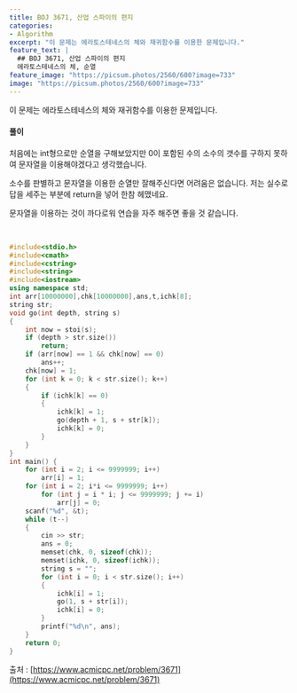 ```yaml
---
title: BOJ 3671, 산업 스파이의 편지
categories:
- Algorithm
excerpt: "이 문제는 에라토스테네스의 체와 재귀함수를 이용한 문제입니다."
feature_text: |
  ## BOJ 3671, 산업 스파이의 편지
  에라토스테네스의 체, 순열
feature_image: "https://picsum.photos/2560/600?image=733"
image: "https://picsum.photos/2560/600?image=733"
---
```


이 문제는 에라토스테네스의 체와 재귀함수를 이용한 문제입니다.

<h4>풀이</h4> 
처음에는 int형으로만 순열을 구해보았지만 0이 포함된 수의 소수의 갯수를 구하지 못하여 문자열을 이용해야겠다고 생각했습니다.

소수를 판별하고 문자열을 이용한 순열만 잘해주신다면 어려움은 없습니다. 저는 실수로 답을 세주는 부분에 return을 넣어 한참 헤맸네요.

문자열을 이용하는 것이 까다로워 연습을 자주 해주면 좋을 것 같습니다.

​
```c++
#include<stdio.h>
#include<cmath>
#include<cstring>
#include<string>
#include<iostream>
using namespace std;
int arr[10000000],chk[10000000],ans,t,ichk[8];
string str;
void go(int depth, string s)
{
	int now = stoi(s);
	if (depth > str.size())
		return;
	if (arr[now] == 1 && chk[now] == 0)
		ans++;
	chk[now] = 1;
	for (int k = 0; k < str.size(); k++)
	{
		if (ichk[k] == 0)
		{
			ichk[k] = 1;
			go(depth + 1, s + str[k]);
			ichk[k] = 0;
		}
	}
}
int main() {
	for (int i = 2; i <= 9999999; i++)
		arr[i] = 1;
	for (int i = 2; i*i <= 9999999; i++)
		for (int j = i * i; j <= 9999999; j += i)
			arr[j] = 0;
	scanf("%d", &t);
	while (t--)
	{
		cin >> str;
		ans = 0;
		memset(chk, 0, sizeof(chk));
		memset(ichk, 0, sizeof(ichk));
		string s = "";
		for (int i = 0; i < str.size(); i++)
		{
			ichk[i] = 1;
			go(1, s + str[i]);
			ichk[i] = 0;
		}
		printf("%d\n", ans);
	}
	return 0;
}
```

출처 : [https://www.acmicpc.net/problem/3671](https://www.acmicpc.net/problem/3671)